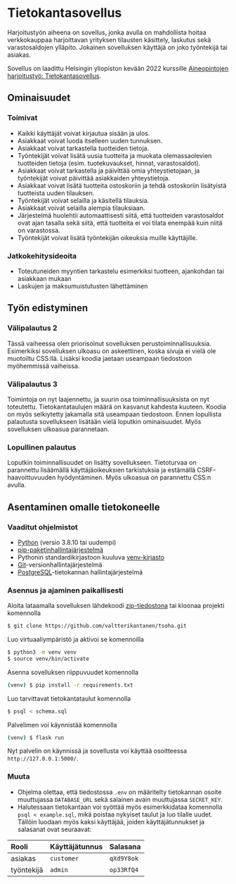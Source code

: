 # Tietokantasovellus

Harjoitustyön aiheena on sovellus, jonka avulla on mahdollista hoitaa verkkokauppaa harjoittavan yrityksen tilausten käsittely, laskutus sekä varastosaldojen ylläpito. Jokainen sovelluksen käyttäjä on joko työntekijä tai asiakas.

Sovellus on laadittu Helsingin yliopiston kevään 2022 kurssille [Aineopintojen harjoitustyö: Tietokantasovellus](https://hy-tsoha.github.io/materiaali/).

## Ominaisuudet

### Toimivat

* Kaikki käyttäjät voivat kirjautua sisään ja ulos.
* Asiakkaat voivat luoda itselleen uuden tunnuksen. 
* Asiakkaat voivat tarkastella tuotteiden tietoja.
* Työntekijät voivat lisätä uusia tuotteita ja muokata olemassaolevien tuotteiden tietoja (esim. tuotekuvaukset, hinnat, varastosaldot).
* Asiakkaat voivat tarkastella ja päivittää omia yhteystietojaan, ja työntekijät voivat päivittää asiakkaiden yhteystietoja.
* Asiakkaat voivat lisätä tuotteita ostoskoriin ja tehdä ostoskoriin lisätyistä tuotteista uuden tilauksen.
* Työntekijät voivat selailla ja käsitellä tilauksia.
* Asiakkaat voivat selailla aiempia tilauksiaan.
* Järjestelmä huolehtii automaattisesti siitä, että tuotteiden varastosaldot ovat ajan tasalla sekä siitä, että tuotteita ei voi tilata enempää kuin niitä on varastossa.
* Työntekijät voivat lisätä työntekijän oikeuksia muille käyttäjille.

### Jatkokehitysideoita

* Toteutuneiden myyntien tarkastelu esimerkiksi tuotteen, ajankohdan tai asiakkaan mukaan
* Laskujen ja maksumuistutusten lähettäminen

## Työn edistyminen

### Välipalautus 2

Tässä vaiheessa olen priorisoinut sovelluksen perustoiminnallisuuksia. Esimerkiksi sovelluksen ulkoasu on askeettinen, koska sivuja ei vielä ole muotoiltu CSS:llä. Lisäksi koodia jaetaan useampaan tiedostoon myöhemmissä vaiheissa.

### Välipalautus 3

Toimintoja on nyt laajennettu, ja suurin osa toiminnallisuuksista on nyt toteutettu. Tietokantataulujen määrä on kasvanut kahdesta kuuteen. Koodia on myös selkiytetty jakamalla sitä useampaan tiedostoon. Ennen lopullista palautusta sovellukseen lisätään vielä loputkin ominaisuudet. Myös sovelluksen ulkoasua parannetaan.

### Lopullinen palautus

Loputkin toiminnallisuudet on lisätty sovellukseen. Tietoturvaa on parannettu lisäämällä käyttäjäoikeuksien tarkistuksia ja estämällä CSRF-haavoittuvuuden hyödyntäminen. Myös ulkoasua on parannettu CSS:n avulla.

## Asentaminen omalle tietokoneelle

### Vaaditut ohjelmistot

* [Python](https://www.python.org/downloads/) (versio 3.8.10 tai uudempi)
* [pip-paketinhallintajärjestelmä](https://pip.pypa.io/en/stable/)
* Pythonin standardikirjastoon kuuluva [venv-kirjasto](https://docs.python.org/3/library/venv.html)
* [Git](https://git-scm.com/downloads/)-versionhallintajärjestelmä
* [PostgreSQL](https://www.postgresql.org/download/)-tietokannan hallintajärjestelmä

### Asennus ja ajaminen paikallisesti

Aloita lataamalla sovelluksen lähdekoodi [zip-tiedostona](https://github.com/valtterikantanen/tsoha/archive/refs/heads/master.zip) tai kloonaa projekti komennolla

```bash
$ git clone https://github.com/valtterikantanen/tsoha.git
```
Luo virtuaaliympäristö ja aktivoi se komennoilla
```bash
$ python3 -m venv venv
$ source venv/bin/activate
```
Asenna sovelluksen riippuvuudet komennolla
```bash
(venv) $ pip install -r requirements.txt
```
Luo tarvittavat tietokantataulut komennolla
```bash
$ psql < schema.sql
```
Palvelimen voi käynnistää komennolla
```bash
(venv) $ flask run
```
Nyt palvelin on käynnissä ja sovellusta voi käyttää osoitteessa `http://127.0.0.1:5000/`.

### Muuta

* Ohjelma olettaa, että tiedostossa `.env` on määritelty tietokannan osoite muuttujassa `DATABASE_URL` sekä salainen avain muuttujassa `SECRET_KEY`.
* Halutessaan tietokantaan voi syöttää myös esimerkkidataa komennolla `psql < example.sql`, mikä poistaa nykyiset taulut ja luo tilalle uudet. Tällöin luodaan myös kaksi käyttäjää, joiden käyttäjätunnukset ja salasanat ovat seuraavat:

|    Rooli    | Käyttäjätunnus |  Salasana  |
| :---------- | :------------- | :--------- |
| asiakas     | `customer`     | `qXd9Y8ok` |
| työntekijä  | `admin`        | `op33RfQ4` |
